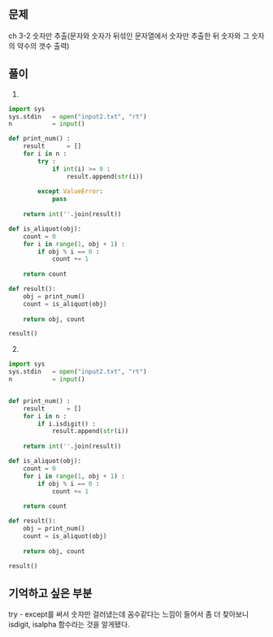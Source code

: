 ## 문제  
ch 3-2
숫자만 추출(문자와 숫자가 뒤섞인 문자열에서 숫자만 추출한 뒤 숫자와 그 숫자의 약수의 갯수 출력)

## 풀이
1)

```python
import sys
sys.stdin   = open("input2.txt", "rt")
n           = input()

def print_num() :
    result      = []
    for i in n :
        try :
            if int(i) >= 0 :
                result.append(str(i))
        
        except ValueError:
            pass
    
    return int(''.join(result))

def is_aliquot(obj):
    count = 0
    for i in range(1, obj + 1) :
        if obj % i == 0 :
            count += 1
    
    return count

def result():
    obj = print_num()
    count = is_aliquot(obj)
    
    return obj, count

result()
```

2)
```python
import sys
sys.stdin   = open("input2.txt", "rt")
n           = input()


def print_num() :
    result      = []
    for i in n :
        if i.isdigit() :
            result.append(str(i))
    
    return int(''.join(result))

def is_aliquot(obj):
    count = 0
    for i in range(1, obj + 1) :
        if obj % i == 0 :
            count += 1
    
    return count

def result():
    obj = print_num()
    count = is_aliquot(obj)
    
    return obj, count

result()
```
## 기억하고 싶은 부분
try - except를 써서 숫자만 걸러냈는데 꼼수같다는 느낌이 들어서 좀 더 찾아보니 isdigit, isalpha 함수라는 것을 알게됐다. 

